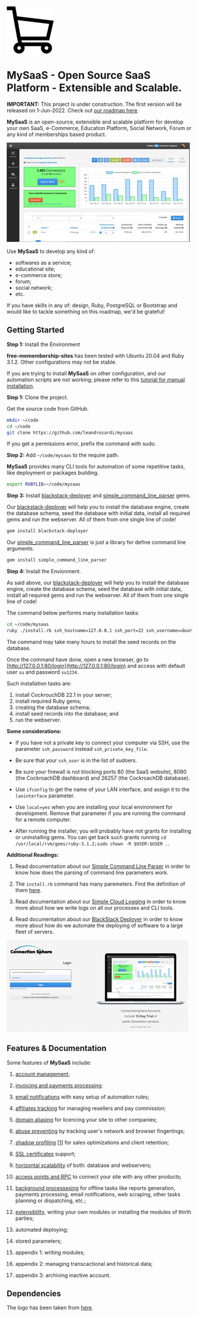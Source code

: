 ![logo](./logo.png)

# MySaaS - Open Source SaaS Platform - Extensible and Scalable.  

**IMPORTANT:**
This project is under construction.
The first version will be released on 1-Jun-2022.
Check out [our roadmap here](https://github.com/users/leandrosardi/projects/5).

**MySaaS** is an open-source, extensible and scalable platform for develop your own SaaS, e-Commerce, Education Platform, Social Network, Forum or any kind of memberships based product.

![dashboard example](./docu/thumbnails/dashboard.png)

Use **MySaaS** to develop any kind of:
- softwares as a service;
- educational site;
- e-commerce store;
- forum;
- social network;
- etc.

If you have skills in any of: design, Ruby, PostgreSQL or Bootstrap and would like to tackle something on this roadmap, we'd be grateful!

## Getting Started

**Step 1:** Install the Environment

**free-memembership-sites** has been tested with Ubuntu 20.04 and Ruby 3.1.2.
Other configurations may not be stable.

If you are trying to install **MySaaS** on other configuration, and our automation scripts are not working; please refer to this [tutorial for manual installation](https://github.com/leandrosardi/mysaas/issues/16#issuecomment-1137154114). 

**Step 1:** Clone the project.

Get the source code from GitHub.

```bash
mkdir ~/code
cd ~/code
git clone https://github.com/leandrosardi/mysaas
```

If you get a permissions error, prefix the command with sudo.

**Step 2:** Add `~/code/mysaas` to the require path.

**MySaaS** provides many CLI tools for automation of some repetitive tasks, like deployment or packages building.

```bash
export RUBYLIB=~/code/mysaas
```

**Step 3:** Install [blackstack-deployer](https://github.com/leandrosardi/blackstack-deployer) and [simple_command_line_parser](https://github.com/leandrosardi/simple_command_line_parser) gems.

Our [blackstack-deployer](https://github.com/leandrosardi/blackstack-deployer) will help you to install the database engine, create the database schema, seed the database with initial data, install all required gems and run the webserver. All of them from one single line of code!

```bash
gem install blackstack-deployer
```

Our [simple_command_line_parser](https://github.com/leandrosardi/simple_command_line_parser) is just a library for define command line arguments.

```bash
gem install simple_command_line_parser
```

**Step 4:** Install the Envionment.

As said above, our [blackstack-deployer](https://github.com/leandrosardi/blackstack-deployer) will help you to install the database engine, create the database schema, seed the database with initial data, install all required gems and run the webserver. All of them from one single line of code!

The command below performs many installation tasks:

```bash
cd ~/code/mysaas
ruby ./install.rb ssh_hostname=127.0.0.1 ssh_port=22 ssh_username=ubuntu ssh_private_key_file=./plank.pem local=yes laninterface=eth0
```

The command may take many hours to install the seed records on the database.

Once the command have done, open a new browser, go to [http://127.0.0.1:80/login](http://127.0.0.1:80/login) and access with default user `su` and password `su1234`.


Such installation tasks are:
1. install CockrouchDB 22.1 in your server; 
2. install required Ruby gems;
3. creating the database schema; 
4. install seed records into the database; and
5. run the webserver.


**Some considerations:**

- If you have not a private key to connect your computer via SSH, use the parameter `ssh_password` instead `ssh_private_key_file`.

- Be sure that your `ssh_user` is in the list of sudoers.

- Be sure your firewall is not blocking ports 80 (the SaaS website), 8080 (the CockroachDB dashboard) and 26257 (the CockroachDB database).

- Use `ifconfig` to get the name of your LAN interface, and assign it to the `laninterface` parameter.

- Use `local=yes` when you are installing your local environment for development. Remove that parameter if you are running the command for a remote computer.

- After running the installer, you will probably have not grants for installing or uninstalling gems. You can get back such grants running `cd /usr/local/rvm/gems/ruby-3.1.2;sudo chown -R $USER:$USER .`.


**Additional Readings:**

1. Read documentation about our [Simple Command Line Parser](https://github.com/leandrosardi/simple_command_line_parser) in order to know how does the parsing of command line parameters work.

2. The `install.rb` command has many paremeters. Find the definition of them [here](https://github.com/leandrosardi/mysaas/blob/0.0.1/install.rb#L11).

3. Read documentation about our [Simple Cloud Logging](https://github.com/leandrosardi/simple_cloud_logging) in order to know more about how we write logs on all our processes and CLI tools.

4. Read documentation about our [BlackStack Deployer](https://github.com/leandrosardi/blackstack-deployer) in order to know more about how do we automate the deploying of software to a large fleet of servers.


![login screen](./docu/thumbnails/login.png)

## Features & Documentation

Some features of **MySaaS** include:

1. [account management](./docu/1.accounts-management.md);

2. [invoicing and payments processing](./docu/2.invoicing-and-payments-processing.md);

3. [email notifications](./docu/3.email-notifications.md) with easy setup of automation rules;

4. [affiliates tracking](./docu/4.affiliates-tracking.md) for managing resellers and pay commission;

5. [domain aliasing](./docu/5.domain-aliasing.md) for licencing your site to other companies;

6. [abuse preventing](./docu/6.abuse-preventing.md) by tracking user's network and browser fingertings;

7. [shadow profiling](./docu/7.shadow-profiling.md) [[1](https://en.wikipedia.org/wiki/Shadow_profile)] for sales optimizations and client retention;

8. [SSL certificates](./docu/8.ssl-certificates.md) support;

9. [horizontal scalability](./docu/9.horizontal-scalability.md) of both: database and webservers;

10. [access points and RPC](./docu/10.access-points-and-rpc.md) to connect your site with any other products;

11. [background processesing](./docu/11.background-processesing.md) for offline tasks like reports generation, payments processing, email notifications, web scraping, other tasks planning or dispatching, etc.;

12. [extensiblilty](./docu/12.extensiblilty.md), writing your own modules or installing the modules of thirth parties;

13. automated deploying;

14. stored parameters;

15. appendix 1: writing modules;

16. appendix 2: managing transcactional and historical data;

17. appendix 3: archiving inactive account.

## Dependencies

The logo has been taken from [here](https://www.shareicon.net/supermarket-shopping-store-commerce-and-shopping-online-store-shopping-cart-commerce-802984).